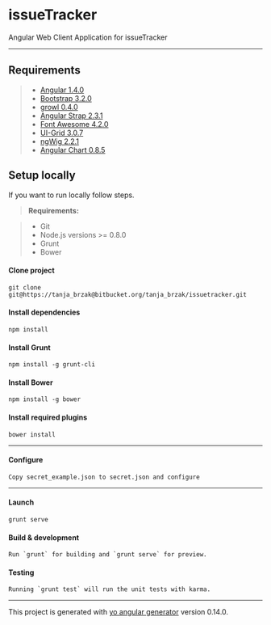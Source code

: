 issueTracker
===================

Angular Web Client Application for issueTracker

----------


Requirements
-------------

> - [Angular 1.4.0](https://github.com/angular/angular.js)
> - [Bootstrap 3.2.0](http://getbootstrap.com/)
> - [growl 0.4.0](https://github.com/marcorinck/angular-growl)
> - [Angular Strap 2.3.1](http://mgcrea.github.io/angular-strap/)
> - [Font Awesome 4.2.0](http://fortawesome.github.io/Font-Awesome/)
> - [UI-Grid 3.0.7](https://github.com/angular-ui/ui-grid)
> - [ngWig 2.2.1](https://github.com/stevermeister/ngWig)
> - [Angular Chart 0.8.5](http://jtblin.github.io/angular-chart.js/)


 Setup  locally
-------------------

If you want to run locally follow steps.

> **Requirements:**

> - Git
> - Node.js versions >= 0.8.0
> - Grunt
> - Bower

####  Clone project

```
git clone git@https://tanja_brzak@bitbucket.org/tanja_brzak/issuetracker.git
```
####  Install dependencies

```
npm install
```
####  Install Grunt

```
npm install -g grunt-cli
```
#### Install Bower
```
npm install -g bower
```
####  Install required plugins
```
bower install
```
----------

####  Configure
```
Copy secret_example.json to secret.json and configure
```
----------

####  Launch
```
grunt serve
```

####  Build & development
```
Run `grunt` for building and `grunt serve` for preview.
```

####  Testing
```
Running `grunt test` will run the unit tests with karma.
```

-------------------

This project is generated with [yo angular generator](https://github.com/yeoman/generator-angular)
version 0.14.0.